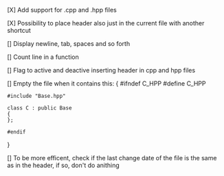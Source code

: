 [X] Add support for .cpp and .hpp files

[X] Possibility to place header also just in the current file with another shortcut

[] Display newline, tab, spaces and so forth

[] Count line in a function

[] Flag to active and deactive inserting header in cpp and hpp files

[] Empty the file when it contains this:
{
	#ifndef C_HPP
	#define C_HPP

	#include "Base.hpp"

	class C : public Base
	{
	};

	#endif
}

[] To be more efficent, check if the last change date of the file is the same as in the header, if so, don't do anithing 
